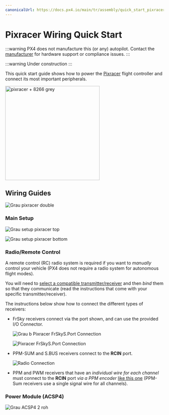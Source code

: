 ```yaml
---
canonicalUrl: https://docs.px4.io/main/tr/assembly/quick_start_pixracer
---
```


# Pixracer Wiring Quick Start

:::warning PX4 does not manufacture this (or any) autopilot. Contact the [manufacturer](https://store.mrobotics.io/) for hardware support or compliance issues.
:::

:::warning
Under construction
:::

This quick start guide shows how to power the [Pixracer](../flight_controller/pixracer.md) flight controller and connect its most important peripherals.

<img src="../../assets/flight_controller/pixracer/pixracer_hero_grey.jpg" width="300px" title="pixracer + 8266 grey" />

## Wiring Guides

![Grau pixracer double](../../assets/flight_controller/pixracer/grau_pixracer_double.jpg)

### Main Setup

![Grau setup pixracer top](../../assets/flight_controller/pixracer/grau_setup_pixracer_top.jpg)

![Grau setup pixracer bottom](../../assets/flight_controller/pixracer/grau_setup_pixracer_bottom.jpg)

### Radio/Remote Control

A remote control (RC) radio system is required if you want to *manually* control your vehicle (PX4 does not require a radio system for autonomous flight modes).

You will need to [select a compatible transmitter/receiver](../getting_started/rc_transmitter_receiver.md) and then *bind* them so that they communicate (read the instructions that come with your specific transmitter/receiver).

The instructions below show how to connect the different types of receivers:

- FrSky receivers connect via the port shown, and can use the provided I/O Connector.
    
    ![Grau b Pixracer FrSkyS.Port Connection](../../assets/flight_controller/pixracer/grau_b_pixracer_frskys.port_connection.jpg)
    
    ![Pixracer FrSkyS.Port Connection](../../assets/flight_controller/pixracer/pixracer_FrSkyTelemetry.jpg)

- PPM-SUM and S.BUS receivers connect to the **RCIN** port.
    
    ![Radio Connection](../../assets/flight_controller/pixracer/grau_setup_pixracer_radio.jpg)

- PPM and PWM receivers that have an *individual wire for each channel* must connect to the **RCIN** port *via a PPM encoder* [like this one](http://www.getfpv.com/radios/radio-accessories/holybro-ppm-encoder-module.html) (PPM-Sum receivers use a single signal wire for all channels).

### Power Module (ACSP4)

![Grau ACSP4 2 roh](../../assets/flight_controller/pixracer/grau_acsp4_2_roh.jpg)